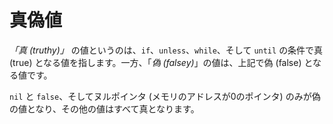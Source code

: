 # 真偽値

*「真 (truthy)」* の値というのは、`if`、`unless`、`while`、そして `until` の条件で真 (true) となる値を指します。一方、「*偽 (falsey)*」の値は、上記で偽 (false) となる値です。

`nil` と `false`、そしてヌルポインタ (メモリのアドレスが0のポインタ) のみが偽の値となり、その他の値はすべて真となります。
